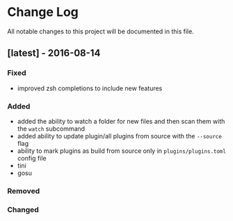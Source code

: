 Change Log
==========

All notable changes to this project will be documented in this file.

[latest] - 2016-08-14
---------------------

### Fixed

-	improved zsh completions to include new features

### Added

-	added the ability to watch a folder for new files and then scan them with the `watch` subcommand
-	added ability to update plugin/all plugins from source with the `--source` flag
-	ability to mark plugins as build from source only in `plugins/plugins.toml` config file
-	tini
-	gosu

### Removed

### Changed
